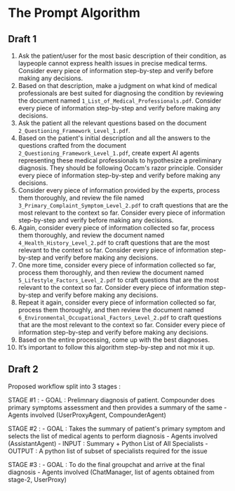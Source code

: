# The Prompt Algorithm

## Draft 1

1. Ask the patient/user for the most basic description of their condition, as laypeople cannot express health issues in precise medical terms. Consider every piece of information step-by-step and verify before making any decisions.
2. Based on that description, make a judgment on what kind of medical professionals are best suited for diagnosing the condition by reviewing the document named `1_List_of_Medical_Professionals.pdf`. Consider every piece of information step-by-step and verify before making any decisions.
3. Ask the patient all the relevant questions based on the document `2_Questioning_Framework_Level_1.pdf`.
4. Based on the patient's initial description and all the answers to the questions crafted from the document `2_Questioning_Framework_Level_1.pdf`, create expert AI agents representing these medical professionals to hypothesize a preliminary diagnosis. They should be following Occam's razor principle. Consider every piece of information step-by-step and verify before making any decisions.
5. Consider every piece of information provided by the experts, process them thoroughly, and review the file named `3_Primary_Complaint_Symptom_Level_2.pdf` to craft questions that are the most relevant to the context so far. Consider every piece of information step-by-step and verify before making any decisions.
6. Again, consider every piece of information collected so far, process them thoroughly, and review the document named `4_Health_History_Level_2.pdf` to craft questions that are the most relevant to the context so far. Consider every piece of information step-by-step and verify before making any decisions.
7. One more time, consider every piece of information collected so far, process them thoroughly, and then review the document named `5_Lifestyle_Factors_Level_2.pdf` to craft questions that are the most relevant to the context so far. Consider every piece of information step-by-step and verify before making any decisions.
8. Repeat it again, consider every piece of information collected so far, process them thoroughly, and then review the document named `6_Environmental_Occupational_Factors_Level_2.pdf` to craft questions that are the most relevant to the context so far. Consider every piece of information step-by-step and verify before making any decisions.
9. Based on the entire processing, come up with the best diagnoses.
10. It’s important to follow this algorithm step-by-step and not mix it up.


## Draft 2 
Proposed workflow split into 3 stages : 

STAGE #1 : 
    - GOAL : Prelimnary diagnosis of patient. Compounder does primary symptoms assessment and then provides a summary of the same
    - Agents involved (UserProxyAgent, CompounderAgent)

STAGE #2 : 
    - GOAL : Takes the summary of patient's primary symptom and selects the list of medical agents to perform diagnosis
    - Agents involved (AssistantAgent)
    - INPUT : Summary + Python List of All Specialists 
    - OUTPUT : A python list of subset of specialists required for the issue

STAGE #3 : 
    - GOAL : To do the final groupchat and arrive at the final diagnosis
    - Agents involved (ChatManager, list of agents obtained from stage-2, UserProxy)